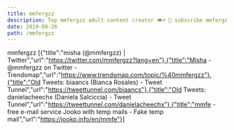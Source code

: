 ```yaml
---
title: mmfergzz
description: Top mmfergzz adult content creator 👁♐️ 👑 subscribe mmfergzz to my porn site below IG mmfergzz
date: 2019-08-26
path: /mmfergzz
---
```


mmfergzz
[{"title":"misha (@mmfergzz) | Twitter","url":"https://twitter.com/mmfergzz?lang=en"},{"title":"Misha - @mmfergzz on Twitter - Trendsmap","url":"https://www.trendsmap.com/topic/%40mmfergzz"},{"title":"Old Tweets: biaancs (Bianca Rosales) - Tweet Tunnel","url":"https://tweettunnel.com/biaancs"},{"title":"Old Tweets: danielacheechx (Daniela Salciccia) - Tweet Tunnel","url":"https://tweettunnel.com/danielacheechx"},{"title":"mmfe - free e-mail service Jooko with temp mails - Fake temp mail","url":"https://jooko.info/en/mmfe"}]

